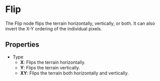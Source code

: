 # Flip

The Flip node flips the terrain horizontally, vertically, or both. It can also invert the X-Y ordering of the individual pixels.

## Properties

* Type
  * **X**: Flips the terrain horizontally.
  * **Y**: Flips the terrain vertically.
  * **XY**: Flips the terrain both horizontally and vertically.
